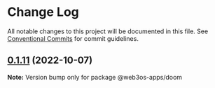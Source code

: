 # Change Log

All notable changes to this project will be documented in this file.
See [Conventional Commits](https://conventionalcommits.org) for commit guidelines.

## [0.1.11](https://github.com/web3os-org/web3os-apps/compare/@web3os-apps/doom@0.1.5...@web3os-apps/doom@0.1.11) (2022-10-07)

**Note:** Version bump only for package @web3os-apps/doom
